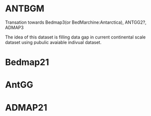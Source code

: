 # ANTBGM
Transation towards Bedmap3(or BedMarchine:Antarctica), ANTGG2?, ADMAP3

The idea of this dataset is filling data gap in current continental scale dataset using pubulic avaiable indivual dataset.

# Bedmap21







# AntGG








# ADMAP21
